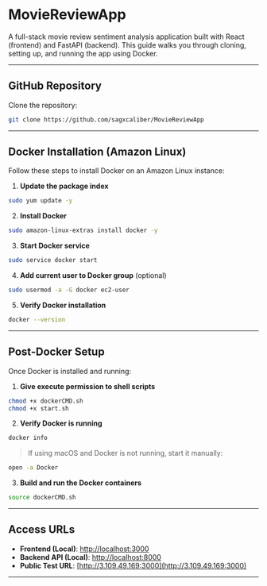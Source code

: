 # MovieReviewApp

A full-stack movie review sentiment analysis application built with React (frontend) and FastAPI (backend). This guide walks you through cloning, setting up, and running the app using Docker.

---

## GitHub Repository

Clone the repository:

```bash
git clone https://github.com/sagxcaliber/MovieReviewApp
```

---

## Docker Installation (Amazon Linux)

Follow these steps to install Docker on an Amazon Linux instance:

1. **Update the package index**

```bash
sudo yum update -y
```

2. **Install Docker**

```bash
sudo amazon-linux-extras install docker -y
```

3. **Start Docker service**

```bash
sudo service docker start
```

4. **Add current user to Docker group** (optional)

```bash
sudo usermod -a -G docker ec2-user
```

5. **Verify Docker installation**

```bash
docker --version
```

---

## Post-Docker Setup

Once Docker is installed and running:

1. **Give execute permission to shell scripts**

```bash
chmod +x dockerCMD.sh
chmod +x start.sh
```

2. **Verify Docker is running**

```bash
docker info
```

> If using macOS and Docker is not running, start it manually:

```bash
open -a Docker
```

3. **Build and run the Docker containers**

```bash
source dockerCMD.sh
```

---

## Access URLs

- **Frontend (Local)**: [http://localhost:3000](http://localhost:3000)  
- **Backend API (Local)**: [http://localhost:8000](http://localhost:8000)  
- **Public Test URL**: [http://3.109.49.169:3000](http://3.109.49.169:3000)

---
